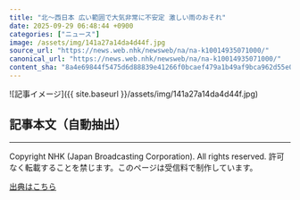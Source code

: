 ```yaml
---
title: "北～西日本 広い範囲で大気非常に不安定 激しい雨のおそれ"
date: 2025-09-29 06:48:44 +0900
categories: ["ニュース"]
image: /assets/img/141a27a14da4d44f.jpg
source_url: "https://news.web.nhk/newsweb/na/na-k10014935071000/"
canonical_url: "https://news.web.nhk/newsweb/na/na-k10014935071000/"
content_sha: "8a4e69844f5475d6d88839e41266f0bcaef479a1b49af9bca962d55e02427980"
---
```


![記事イメージ]({{ site.baseurl }}/assets/img/141a27a14da4d44f.jpg)

## 記事本文（自動抽出）
<div><div class="_13tndsj2"><nav aria-label="フッターサイトナビゲーション" class="_13tndsj4"></nav><hr class="esl7kn2s esl7kn1l esl7kn1n _14xli2ae"><p class="esl7kn2s esl7kn1m esl7kn1o _1yvk0f68 _1lugom81">Copyright NHK (Japan Broadcasting Corporation). All rights reserved. 許可なく転載することを禁じます。このページは受信料で制作しています。</p></div></div>

[出典はこちら](https://news.web.nhk/newsweb/na/na-k10014935071000/)
